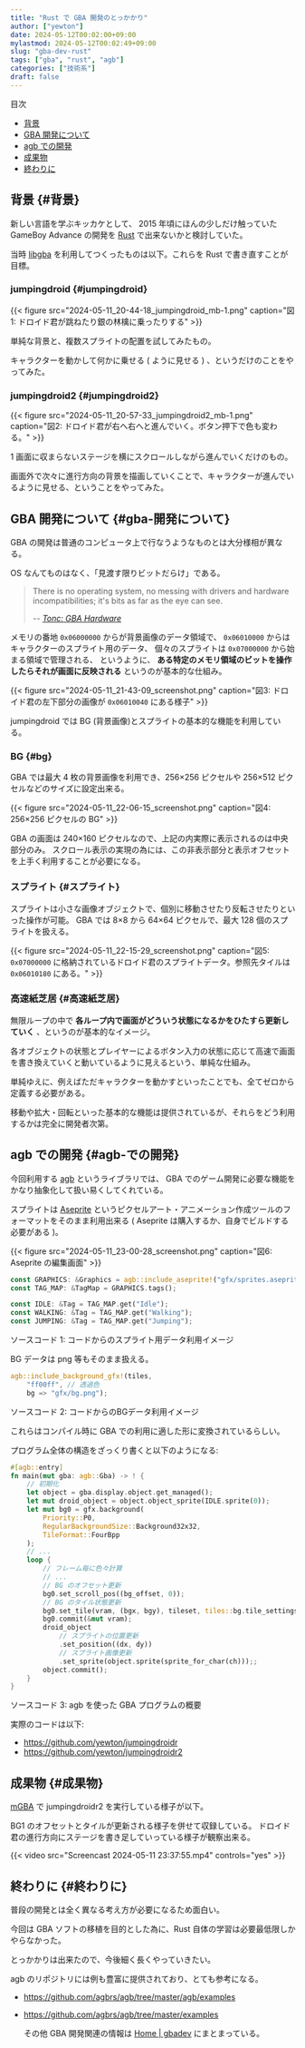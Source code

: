 ```yaml
---
title: "Rust で GBA 開発のとっかかり"
author: ["yewton"]
date: 2024-05-12T00:02:00+09:00
mylastmod: 2024-05-12T00:02:49+09:00
slug: "gba-dev-rust"
tags: ["gba", "rust", "agb"]
categories: ["技術系"]
draft: false
---
```


<div class="ox-hugo-toc toc">
<div></div>

<div class="heading">&#30446;&#27425;</div>

- [背景](#背景)
- [GBA 開発について](#gba-開発について)
- [agb での開発](#agb-での開発)
- [成果物](#成果物)
- [終わりに](#終わりに)

</div>
<!--endtoc-->


## 背景 {#背景}

新しい言語を学ぶキッカケとして、 2015 年頃にほんの少しだけ触っていた GameBoy Advance の開発を
[Rust](https://www.rust-lang.org/) で出来ないかと検討していた。

当時  [libgba](https://github.com/devkitPro/libgba) を利用してつくったものは以下。これらを Rust で書き直すことが目標。


### jumpingdroid {#jumpingdroid}

{{< figure src="2024-05-11_20-44-18_jumpingdroid_mb-1.png" caption="&#22259;1:  ドロイド君が跳ねたり銀の林檎に乗ったりする" >}}

単純な背景と、複数スプライトの配置を試してみたもの。

キャラクターを動かして何かに乗せる ( ように見せる ) 、というだけのことをやってみた。


### jumpingdroid2 {#jumpingdroid2}

{{< figure src="2024-05-11_20-57-33_jumpingdroid2_mb-1.png" caption="&#22259;2:  ドロイド君が右へ右へと進んでいく。ボタン押下で色も変わる。" >}}

1 画面に収まらないステージを横にスクロールしながら進んでいくだけのもの。

画面外で次々に進行方向の背景を描画していくことで、キャラクターが進んでいるように見せる、ということをやってみた。


## GBA 開発について {#gba-開発について}

GBA の開発は普通のコンピュータ上で行なうようなものとは大分様相が異なる。

OS なんてものはなく、「見渡す限りビットだらけ」である。

> There is no operating system, no messing with drivers and hardware incompatibilities; it's bits as far as the eye can see.
>
> --  [_Tonc: GBA Hardware_](https://www.coranac.com/tonc/text/hardware.htm)

メモリの番地 `0x06000000` からが背景画像のデータ領域で、 `0x06010000` からはキャラクターのスプライト用のデータ、
個々のスプライトは `0x07000000` から始まる領域で管理される、
というように、 **ある特定のメモリ領域のビットを操作したらそれが画面に反映される** というのが基本的な仕組み。

{{< figure src="2024-05-11_21-43-09_screenshot.png" caption="&#22259;3:  ドロイド君の左下部分の画像が `0x06010040` にある様子" >}}

jumpingdroid では BG (背景画像)とスプライトの基本的な機能を利用している。


### BG {#bg}

GBA では最大 4 枚の背景画像を利用でき、256×256 ピクセルや 256×512 ピクセルなどのサイズに設定出来る。

{{< figure src="2024-05-11_22-06-15_screenshot.png" caption="&#22259;4:  256×256 ピクセルの BG" >}}

GBA の画面は 240×160 ピクセルなので、上記の内実際に表示されるのは中央部分のみ。
スクロール表示の実現の為には、この非表示部分と表示オフセットを上手く利用することが必要になる。


### スプライト {#スプライト}

スプライトは小さな画像オブジェクトで、個別に移動させたり反転させたりといった操作が可能。
GBA では 8×8 から 64×64 ピクセルで、最大 128 個のスプライトを扱える。

{{< figure src="2024-05-11_22-15-29_screenshot.png" caption="&#22259;5:  `0x07000000` に格納されているドロイド君のスプライトデータ。参照先タイルは `0x06010180` にある。" >}}


### 高速紙芝居 {#高速紙芝居}

無限ループの中で **各ループ内で画面がどういう状態になるかをひたすら更新していく** 、というのが基本的なイメージ。

各オブジェクトの状態とプレイヤーによるボタン入力の状態に応じて高速で画面を書き換えていくと動いているように見えるという、単純な仕組み。

単純ゆえに、例えばただキャラクターを動かすといったことでも、全てゼロから定義する必要がある。

移動や拡大・回転といった基本的な機能は提供されているが、それらをどう利用するかは完全に開発者次第。


## agb での開発 {#agb-での開発}

今回利用する [agb](https://agbrs.dev/) というライブラリでは、 GBA でのゲーム開発に必要な機能をかなり抽象化して扱い易くしてくれている。

スプライトは [Aseprite](https://www.aseprite.org/) というピクセルアート・アニメーション作成ツールのフォーマットをそのまま利用出来る
( Aseprite は購入するか、自身でビルドする必要がある )。

{{< figure src="2024-05-11_23-00-28_screenshot.png" caption="&#22259;6:  Aseprite の編集画面" >}}

```rust
const GRAPHICS: &Graphics = agb::include_aseprite!("gfx/sprites.aseprite");
const TAG_MAP: &TagMap = GRAPHICS.tags();

const IDLE: &Tag = TAG_MAP.get("Idle");
const WALKING: &Tag = TAG_MAP.get("Walking");
const JUMPING: &Tag = TAG_MAP.get("Jumping");
```

<div class="src-block-caption">
  <span class="src-block-number">ソースコード 1</span>:
  コードからのスプライト用データ利用イメージ
</div>

BG データは  png 等もそのまま扱える。

```rust
agb::include_background_gfx!(tiles,
    "ff00ff", // 透過色
    bg => "gfx/bg.png");
```

<div class="src-block-caption">
  <span class="src-block-number">ソースコード 2</span>:
  コードからのBGデータ利用イメージ
</div>

これらはコンパイル時に GBA での利用に適した形に変換されているらしい。

プログラム全体の構造をざっくり書くと以下のようになる:

```rust
#[agb::entry]
fn main(mut gba: agb::Gba) -> ! {
    // 初期化
    let object = gba.display.object.get_managed();
    let mut droid_object = object.object_sprite(IDLE.sprite(0));
    let mut bg0 = gfx.background(
        Priority::P0,
        RegularBackgroundSize::Background32x32,
        TileFormat::FourBpp
    );
    // ...
    loop {
        // フレーム毎に色々計算
        // ...
        // BG のオフセット更新
        bg0.set_scroll_pos((bg_offset, 0));
        // BG のタイル状態更新
        bg0.set_tile(vram, (bgx, bgy), tileset, tiles::bg.tile_settings[tile_id]);
        bg0.commit(&mut vram);
        droid_object
            // スプライトの位置更新
            .set_position((dx, dy))
            // スプライト画像更新
            .set_sprite(object.sprite(sprite_for_char(ch)));;
        object.commit();
    }
}
```

<div class="src-block-caption">
  <span class="src-block-number">ソースコード 3</span>:
  agb を使った GBA プログラムの概要
</div>

実際のコードは以下:

-   <https://github.com/yewton/jumpingdroidr>
-   <https://github.com/yewton/jumpingdroidr2>


## 成果物 {#成果物}

[mGBA](https://mgba.io/) で jumpingdroidr2 を実行している様子が以下。

BG1 のオフセットとタイルが更新される様子を併せて収録している。
ドロイド君の進行方向にステージを書き足していっている様子が観察出来る。

{{< video src="Screencast 2024-05-11 23:37:55.mp4" controls="yes" >}}


## 終わりに {#終わりに}

普段の開発とは全く異なる考え方が必要になるため面白い。

今回は GBA ソフトの移植を目的とした為に、Rust 自体の学習は必要最低限しかやらなかった。

とっかかりは出来たので、今後細く長くやっていきたい。

agb のリポジトリには例も豊富に提供されており、とても参考になる。

-   <https://github.com/agbrs/agb/tree/master/agb/examples>
-   <https://github.com/agbrs/agb/tree/master/examples>

    その他 GBA 開発関連の情報は [Home | gbadev](https://gbadev.net/) にまとまっている。
